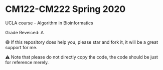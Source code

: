 # CM122-CM222 Spring 2020

UCLA course - Algorithm in Bioinformatics

Grade Reveiced: A

😄 If this repository does help you, please star and fork it, it will be a great support for me.

⚠️​ Note that please do not directly copy the code, the code should be just for reference merely. 
